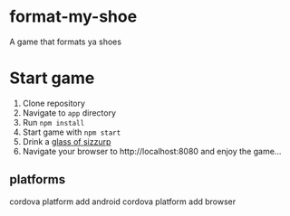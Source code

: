 # format-my-shoe

A game that formats ya shoes

# Start game

1. Clone repository
2. Navigate to `app` directory
3. Run `npm install`
4. Start game with `npm start`
5. Drink a [glass of sizzurp](https://en.wikipedia.org/wiki/Purple_drank)
6. Navigate your browser to http://localhost:8080 and enjoy the game...

## platforms

cordova platform add android
cordova platform add browser

